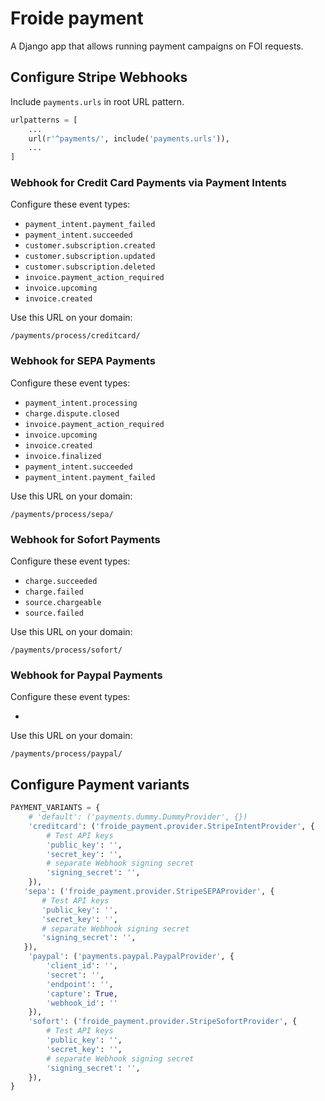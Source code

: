 # Froide payment

A Django app that allows running payment campaigns on FOI requests.


## Configure Stripe Webhooks

Include `payments.urls` in root URL pattern.

```python
urlpatterns = [
    ...
    url(r'^payments/', include('payments.urls')),
    ...
]
```

### Webhook for Credit Card Payments via Payment Intents

Configure these event types:

- `payment_intent.payment_failed`
- `payment_intent.succeeded`
- `customer.subscription.created`
- `customer.subscription.updated`
- `customer.subscription.deleted`
- `invoice.payment_action_required`
- `invoice.upcoming`
- `invoice.created`


Use this URL on your domain:

```
/payments/process/creditcard/
```

### Webhook for SEPA Payments

Configure these event types:

- `payment_intent.processing`
- `charge.dispute.closed`
- `invoice.payment_action_required`
- `invoice.upcoming`
- `invoice.created`
- `invoice.finalized`
- `payment_intent.succeeded`
- `payment_intent.payment_failed`

Use this URL on your domain:

```
/payments/process/sepa/
```

### Webhook for Sofort Payments

Configure these event types:

- `charge.succeeded`
- `charge.failed`
- `source.chargeable`
- `source.failed`

Use this URL on your domain:

```
/payments/process/sofort/
```



### Webhook for Paypal Payments

Configure these event types:

- 

Use this URL on your domain:

```
/payments/process/paypal/
```


## Configure Payment variants

```python
PAYMENT_VARIANTS = {
    # 'default': ('payments.dummy.DummyProvider', {})
    'creditcard': ('froide_payment.provider.StripeIntentProvider', {
        # Test API keys
        'public_key': '',
        'secret_key': '',
        # separate Webhook signing secret
        'signing_secret': '',
    }),
   'sepa': ('froide_payment.provider.StripeSEPAProvider', {
       # Test API keys
       'public_key': '',
       'secret_key': '',
       # separate Webhook signing secret
       'signing_secret': '',
   }),
    'paypal': ('payments.paypal.PaypalProvider', {
        'client_id': '',
        'secret': '',
        'endpoint': '',
        'capture': True,
        'webhook_id': ''
    }),
    'sofort': ('froide_payment.provider.StripeSofortProvider', {
        # Test API keys
        'public_key': '',
        'secret_key': '',
        # separate Webhook signing secret
        'signing_secret': '',
    }),
}
```

